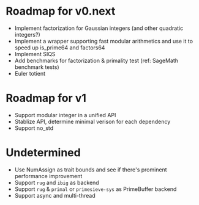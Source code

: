 # Roadmap for v0.next
- Implement factorization for Gaussian integers (and other quadratic integers?)
- Implement a wrapper supporting fast modular arithmetics and use it to speed up is_prime64 and factors64
- Implement SIQS
- Add benchmarks for factorization & primality test (ref: SageMath benchmark tests)
- Euler totient

# Roadmap for v1
- Support modular integer in a unified API
- Stablize API, determine minimal verison for each dependency
- Support no_std

# Undetermined
- Use NumAssign as trait bounds and see if there's prominent performance improvement
- Support `rug` and `ibig` as backend
- Support `rug` & `primal` or `primesieve-sys` as PrimeBuffer backend
- Support async and multi-thread

